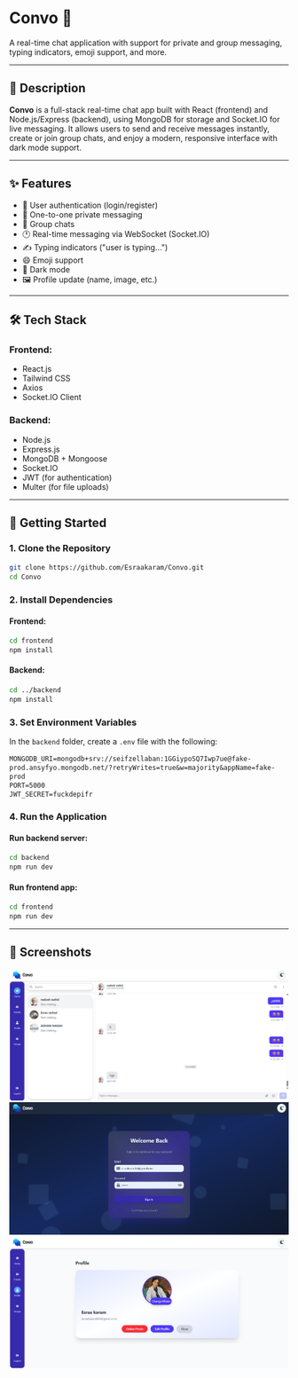 
# Convo 💬  
A real-time chat application with support for private and group messaging, typing indicators, emoji support, and more.

---

## 📌 Description

**Convo** is a full-stack real-time chat app built with React (frontend) and Node.js/Express (backend), using MongoDB for storage and Socket.IO for live messaging. It allows users to send and receive messages instantly, create or join group chats, and enjoy a modern, responsive interface with dark mode support.

---

## ✨ Features

- 🔐 User authentication (login/register)
- 💬 One-to-one private messaging
- 👥 Group chats
- 🕐 Real-time messaging via WebSocket (Socket.IO)
- ✍️ Typing indicators ("user is typing...")
- 😄 Emoji support
- 🌙 Dark mode
- 🖼️ Profile update (name, image, etc.)

---

## 🛠️ Tech Stack

### Frontend:
- React.js
- Tailwind CSS
- Axios
- Socket.IO Client

### Backend:
- Node.js
- Express.js
- MongoDB + Mongoose
- Socket.IO
- JWT (for authentication)
- Multer (for file uploads)

---

## 🚀 Getting Started

### 1. Clone the Repository

```bash
git clone https://github.com/Esraakaram/Convo.git
cd Convo
```

### 2. Install Dependencies

#### Frontend:

```bash
cd frontend
npm install
```

#### Backend:

```bash
cd ../backend
npm install
```

### 3. Set Environment Variables

In the `backend` folder, create a `.env` file with the following:

```env
MONGODB_URI=mongodb+srv://seifzellaban:1GGiypoSQ7Iwp7ue@fake-prod.ansyfyo.mongodb.net/?retryWrites=true&w=majority&appName=fake-prod
PORT=5000
JWT_SECRET=fuckdepifr
```

### 4. Run the Application

#### Run backend server:

```bash
cd backend
npm run dev
```

#### Run frontend app:

```bash
cd frontend
npm run dev
```

---

## 📸 Screenshots 

![Convo Screenshot](home.png)  
![Dark Mode Screenshot](dark.png)  
![Group Chat Screenshot](profile.png)

